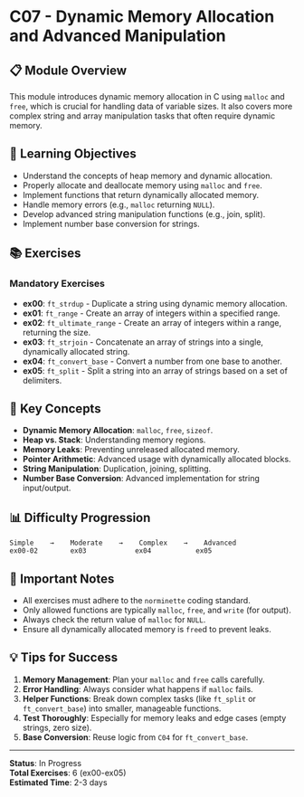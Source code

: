 # C07 - Dynamic Memory Allocation and Advanced Manipulation

## 📋 Module Overview

This module introduces dynamic memory allocation in C using `malloc` and `free`, which is crucial for handling data of variable sizes. It also covers more complex string and array manipulation tasks that often require dynamic memory.

## 🎯 Learning Objectives

-   Understand the concepts of heap memory and dynamic allocation.
-   Properly allocate and deallocate memory using `malloc` and `free`.
-   Implement functions that return dynamically allocated memory.
-   Handle memory errors (e.g., `malloc` returning `NULL`).
-   Develop advanced string manipulation functions (e.g., join, split).
-   Implement number base conversion for strings.

## 📚 Exercises

### Mandatory Exercises

-   **ex00**: `ft_strdup` - Duplicate a string using dynamic memory allocation.
-   **ex01**: `ft_range` - Create an array of integers within a specified range.
-   **ex02**: `ft_ultimate_range` - Create an array of integers within a range, returning the size.
-   **ex03**: `ft_strjoin` - Concatenate an array of strings into a single, dynamically allocated string.
-   **ex04**: `ft_convert_base` - Convert a number from one base to another.
-   **ex05**: `ft_split` - Split a string into an array of strings based on a set of delimiters.

## 🔧 Key Concepts

-   **Dynamic Memory Allocation**: `malloc`, `free`, `sizeof`.
-   **Heap vs. Stack**: Understanding memory regions.
-   **Memory Leaks**: Preventing unreleased allocated memory.
-   **Pointer Arithmetic**: Advanced usage with dynamically allocated blocks.
-   **String Manipulation**: Duplication, joining, splitting.
-   **Number Base Conversion**: Advanced implementation for string input/output.

## 📊 Difficulty Progression

```
Simple    →    Moderate    →    Complex    →    Advanced
ex00-02        ex03            ex04           ex05
```

## 🚨 Important Notes

-   All exercises must adhere to the `norminette` coding standard.
-   Only allowed functions are typically `malloc`, `free`, and `write` (for output).
-   Always check the return value of `malloc` for `NULL`.
-   Ensure all dynamically allocated memory is `free`d to prevent leaks.

## 💡 Tips for Success

1.  **Memory Management**: Plan your `malloc` and `free` calls carefully.
2.  **Error Handling**: Always consider what happens if `malloc` fails.
3.  **Helper Functions**: Break down complex tasks (like `ft_split` or `ft_convert_base`) into smaller, manageable functions.
4.  **Test Thoroughly**: Especially for memory leaks and edge cases (empty strings, zero size).
5.  **Base Conversion**: Reuse logic from `C04` for `ft_convert_base`.

---

**Status**: In Progress  
**Total Exercises**: 6 (ex00-ex05)  
**Estimated Time**: 2-3 days
